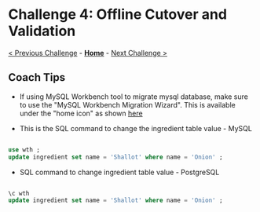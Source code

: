 # Challenge 4: Offline Cutover and Validation

[< Previous Challenge](./03-offline-migration.md) - **[Home](./README.md)** - [Next Challenge >](./05-online-migration.md)

## Coach Tips

* If using MySQL Workbench tool to migrate mysql database, make sure to use the "MySQL Workbench Migration Wizard". This is available under the "home icon" as shown [here](./mysql_workbench_migration_wizard.jpg) 

* This is the SQL command to change the ingredient table value - MySQL

```sql

use wth ;
update ingredient set name = 'Shallot' where name = 'Onion' ;

```

* SQL command to change ingredient table value - PostgreSQL

```sql

\c wth 
update ingredient set name = 'Shallot' where name = 'Onion' ;


```
